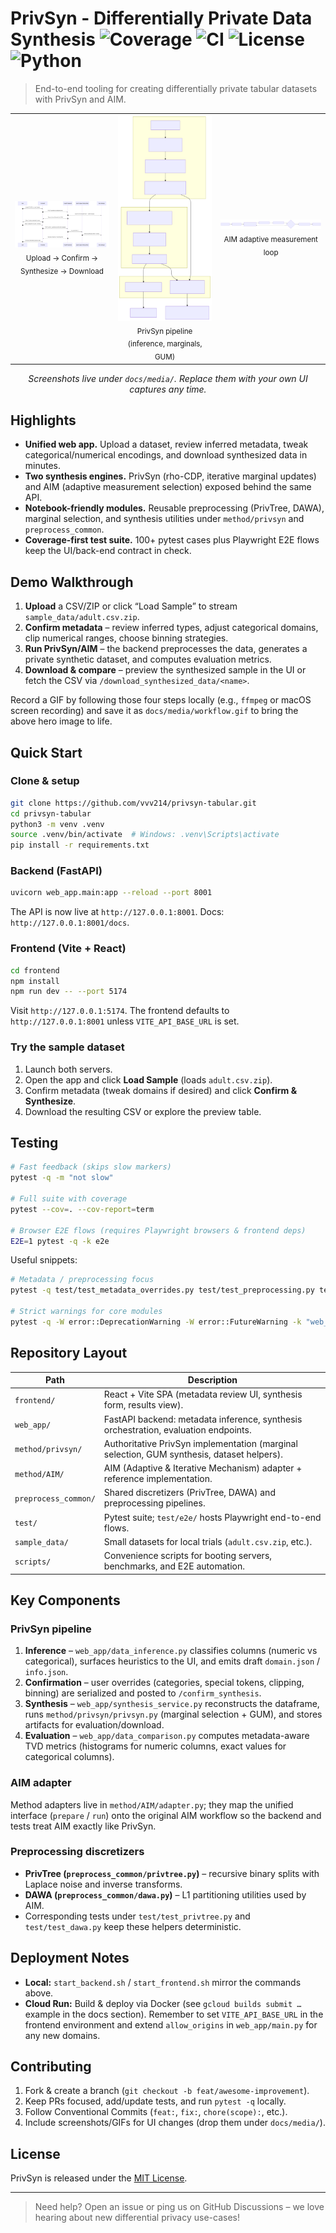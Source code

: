 # PrivSyn - Differentially Private Data Synthesis ![Coverage](https://codecov.io/gh/vvv214/privsyn-tabular/branch/main/graph/badge.svg) ![CI](https://github.com/vvv214/privsyn-tabular/actions/workflows/ci.yml/badge.svg) ![License](https://img.shields.io/github/license/vvv214/privsyn-tabular) ![Python](https://img.shields.io/badge/python-3.11%20%7C%203.12-blue)

> End-to-end tooling for creating differentially private tabular datasets with PrivSyn and AIM.

<div align="center">
  <table>
    <tr>
      <td align="center">
        <img src="docs/media/sequence.svg" width="320" alt="End-to-end sequence" />
        <br />
        <sub>Upload → Confirm → Synthesize → Download</sub>
      </td>
      <td align="center">
        <img src="docs/media/privsyn.svg" width="320" alt="PrivSyn pipeline" />
        <br />
        <sub>PrivSyn pipeline (inference, marginals, GUM)</sub>
      </td>
      <td align="center">
        <img src="docs/media/aim.svg" width="320" alt="AIM workflow" />
        <br />
        <sub>AIM adaptive measurement loop</sub>
      </td>
    </tr>
  </table>
  <p><em>Screenshots live under <code>docs/media/</code>. Replace them with your own UI captures any time.</em></p>
</div>

## Highlights

- **Unified web app.** Upload a dataset, review inferred metadata, tweak categorical/numerical encodings, and download synthesized data in minutes.
- **Two synthesis engines.** PrivSyn (rho-CDP, iterative marginal updates) and AIM (adaptive measurement selection) exposed behind the same API.
- **Notebook-friendly modules.** Reusable preprocessing (PrivTree, DAWA), marginal selection, and synthesis utilities under `method/privsyn` and `preprocess_common`.
- **Coverage-first test suite.** 100+ pytest cases plus Playwright E2E flows keep the UI/back-end contract in check.

## Demo Walkthrough

1. **Upload** a CSV/ZIP or click “Load Sample” to stream `sample_data/adult.csv.zip`.
2. **Confirm metadata** – review inferred types, adjust categorical domains, clip numerical ranges, choose binning strategies.
3. **Run PrivSyn/AIM** – the backend preprocesses the data, generates a private synthetic dataset, and computes evaluation metrics.
4. **Download & compare** – preview the synthesized sample in the UI or fetch the CSV via `/download_synthesized_data/<name>`.

Record a GIF by following those four steps locally (e.g., `ffmpeg` or macOS screen recording) and save it as `docs/media/workflow.gif` to bring the above hero image to life.

## Quick Start

### Clone & setup

```bash
git clone https://github.com/vvv214/privsyn-tabular.git
cd privsyn-tabular
python3 -m venv .venv
source .venv/bin/activate  # Windows: .venv\Scripts\activate
pip install -r requirements.txt
```

### Backend (FastAPI)

```bash
uvicorn web_app.main:app --reload --port 8001
```

The API is now live at `http://127.0.0.1:8001`. Docs: `http://127.0.0.1:8001/docs`.

### Frontend (Vite + React)

```bash
cd frontend
npm install
npm run dev -- --port 5174
```

Visit `http://127.0.0.1:5174`. The frontend defaults to `http://127.0.0.1:8001` unless `VITE_API_BASE_URL` is set.

### Try the sample dataset

1. Launch both servers.
2. Open the app and click **Load Sample** (loads `adult.csv.zip`).
3. Confirm metadata (tweak domains if desired) and click **Confirm & Synthesize**.
4. Download the resulting CSV or explore the preview table.

## Testing

```bash
# Fast feedback (skips slow markers)
pytest -q -m "not slow"

# Full suite with coverage
pytest --cov=. --cov-report=term

# Browser E2E flows (requires Playwright browsers & frontend deps)
E2E=1 pytest -q -k e2e
```

Useful snippets:

```bash
# Metadata / preprocessing focus
pytest -q test/test_metadata_overrides.py test/test_preprocessing.py test/test_data_inference.py

# Strict warnings for core modules
pytest -q -W error::DeprecationWarning -W error::FutureWarning -k "web_app or preprocess_common or method/privsyn"
```

## Repository Layout

| Path | Description |
|------|-------------|
| `frontend/` | React + Vite SPA (metadata review UI, synthesis form, results view). |
| `web_app/` | FastAPI backend: metadata inference, synthesis orchestration, evaluation endpoints. |
| `method/privsyn/` | Authoritative PrivSyn implementation (marginal selection, GUM synthesis, dataset helpers). |
| `method/AIM/` | AIM (Adaptive & Iterative Mechanism) adapter + reference implementation. |
| `preprocess_common/` | Shared discretizers (PrivTree, DAWA) and preprocessing pipelines. |
| `test/` | Pytest suite; `test/e2e/` hosts Playwright end-to-end flows. |
| `sample_data/` | Small datasets for local trials (`adult.csv.zip`, etc.). |
| `scripts/` | Convenience scripts for booting servers, benchmarks, and E2E automation. |

## Key Components

### PrivSyn pipeline

1. **Inference** – `web_app/data_inference.py` classifies columns (numeric vs categorical), surfaces heuristics to the UI, and emits draft `domain.json` / `info.json`.
2. **Confirmation** – user overrides (categories, special tokens, clipping, binning) are serialized and posted to `/confirm_synthesis`.
3. **Synthesis** – `web_app/synthesis_service.py` reconstructs the dataframe, runs `method/privsyn/privsyn.py` (marginal selection + GUM), and stores artifacts for evaluation/download.
4. **Evaluation** – `web_app/data_comparison.py` computes metadata-aware TVD metrics (histograms for numeric columns, exact values for categorical columns).

### AIM adapter

Method adapters live in `method/AIM/adapter.py`; they map the unified interface (`prepare` / `run`) onto the original AIM workflow so the backend and tests treat AIM exactly like PrivSyn.

### Preprocessing discretizers

- **PrivTree (`preprocess_common/privtree.py`)** – recursive binary splits with Laplace noise and inverse transforms.
- **DAWA (`preprocess_common/dawa.py`)** – L1 partitioning utilities used by AIM.
- Corresponding tests under `test/test_privtree.py` and `test/test_dawa.py` keep these helpers deterministic.

## Deployment Notes

- **Local:** `start_backend.sh` / `start_frontend.sh` mirror the commands above.
- **Cloud Run:** Build & deploy via Docker (see `gcloud builds submit …` example in the docs section). Remember to set `VITE_API_BASE_URL` in the frontend environment and extend `allow_origins` in `web_app/main.py` for any new domains.

## Contributing

1. Fork & create a branch (`git checkout -b feat/awesome-improvement`).
2. Keep PRs focused, add/update tests, and run `pytest -q` locally.
3. Follow Conventional Commits (`feat:`, `fix:`, `chore(scope):`, etc.).
4. Include screenshots/GIFs for UI changes (drop them under `docs/media/`).

## License

PrivSyn is released under the [MIT License](LICENSE).

---

> Need help? Open an issue or ping us on GitHub Discussions – we love hearing about new differential privacy use-cases!
